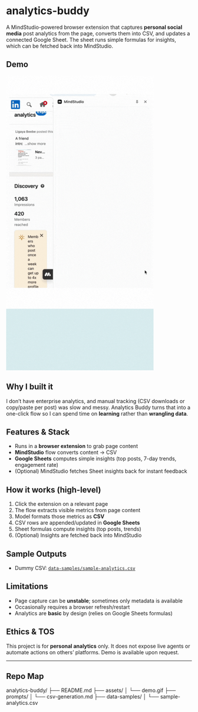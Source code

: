 # analytics-buddy
A MindStudio-powered browser extension that captures **personal social media** post analytics from the page, converts them into CSV, and updates a connected Google Sheet. The sheet runs simple formulas for insights, which can be fetched back into MindStudio.

## Demo
![Analytics Buddy Demo](assets/demo.gif)  

## Why I built it
I don’t have enterprise analytics, and manual tracking (CSV downloads or copy/paste per post) was slow and messy. Analytics Buddy turns that into a one-click flow so I can spend time on **learning** rather than **wrangling data**.

## Features & Stack
- Runs in a **browser extension** to grab page content
- **MindStudio** flow converts content → CSV
- **Google Sheets** computes simple insights (top posts, 7-day trends, engagement rate)
- (Optional) MindStudio fetches Sheet insights back for instant feedback

## How it works (high-level)
1. Click the extension on a relevant page  
2. The flow extracts visible metrics from page content  
3. Model formats those metrics as **CSV**  
4. CSV rows are appended/updated in **Google Sheets**  
5. Sheet formulas compute insights (top posts, trends)  
6. (Optional) Insights are fetched back into MindStudio

## Sample Outputs
- Dummy CSV: [`data-samples/sample-analytics.csv`](data-samples/sample-analytics.csv)  

## Limitations
- Page capture can be **unstable**; sometimes only metadata is available  
- Occasionally requires a browser refresh/restart  
- Analytics are **basic** by design (relies on Google Sheets formulas)

## Ethics & TOS
This project is for **personal analytics** only. It does not expose live agents or automate actions on others’ platforms. Demo is available upon request.

---

## Repo Map
analytics-buddy/
├── README.md
├── assets/
│ └── demo.gif
├── prompts/
│ └── csv-generation.md
├── data-samples/
│ └── sample-analytics.csv

